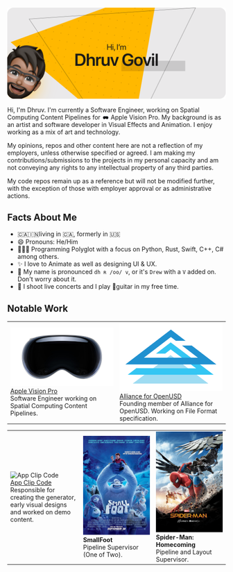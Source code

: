 ![Hi, I'm Dhruv Govil](https://github.com/dgovil/dgovil/raw/main/images/banner.png?raw=true "Hi, I'm Dhruv Govil")

Hi, I'm Dhruv. I'm currently a Software Engineer, working on Spatial Computing Content Pipelines for <img src="https://raw.githubusercontent.com/dgovil/dgovil/main/images/visionpro.png" width=16 alt="Apple Logo"> Apple Vision Pro. My background is as an artist and software developer in Visual Effects and Animation. I enjoy working as a mix of art and technology.

My opinions, repos and other content here are not a reflection of my employers, unless otherwise specified or agreed. I am making my contributions/submissions to the projects in my personal capacity and am not conveying any rights to any intellectual property of any third parties.

My code repos remain up as a reference but will not be modified further, with the exception of those with employer approval or as administrative actions.

## Facts About Me

- 🇨🇦🇮🇳living in 🇨🇦, formerly in 🇺🇸
- 😄 Pronouns: He/Him
- 👨🏽‍💻 Programming Polyglot with a focus on Python, Rust, Swift, C++, C# among others.
- ✨ I love to Animate as well as designing UI & UX.
- 💬 My name is pronounced `dh ʀ /oo/ v`, or it's `Drew` with a `V` added on. Don't worry about it.
- 📸 I shoot live concerts and I play 🎸guitar in my free time.



## Notable Work

<table>
    <tr>
        <td width="50%">
            <img src="https://raw.githubusercontent.com/dgovil/dgovil/main/images/visionpro.png" alt="Apple Vision Pro">
            <a href="https://www.apple.com/apple-vision-pro/"><br/>Apple Vision Pro</a><br/>
            Software Engineer working on Spatial Computing Content Pipelines.
        </td>
        <td width="50%">
            <img src="https://raw.githubusercontent.com/dgovil/dgovil/main/images/aousd-icon.svg" alt="Alliance for OpenUSD">
            <a href="https://aousd.org"><br/>Alliance for OpenUSD</a><br/>
            Founding member of Alliance for OpenUSD. Working on File Format specification.
        </td>
    </tr>
</table>

<table>
    <tr>
        <td width="33%">
            <img src="https://developer.apple.com/app-clips/images/icon-app-clip-codes.svg" alt="App Clip Code">
            <a href="https://developer.apple.com/app-clips/"><br/>App Clip Code</a><br/>
            Responsible for creating the generator, early visual designs and worked on demo content.
        </td>
        <td width="33%">
            <img src="https://raw.githubusercontent.com/dgovil/dgovil/main/images/smallfoot.jpg" alt="SmallFoot"><br/>
            <b>SmallFoot</b><br/>
            Pipeline Supervisor (One of Two).
        </td>
        <td width="33%">
            <img src="https://raw.githubusercontent.com/dgovil/dgovil/main/images/Homecoming.png" alt="Spider-Man: Homecoming"><br/>
            <b>Spider-Man: Homecoming</b><br/>
            Pipeline and Layout Supervisor.
        </td>
    </tr>
    
</table>



